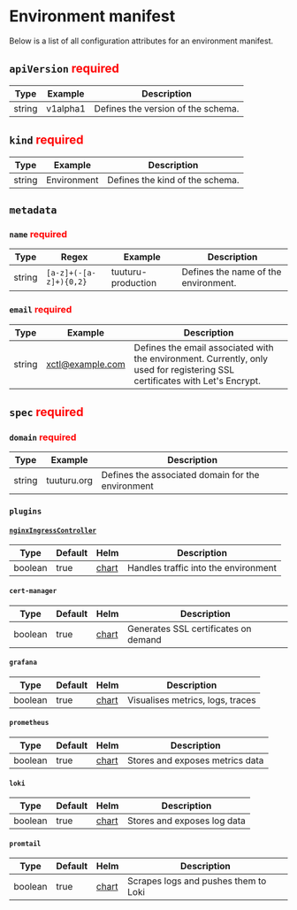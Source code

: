 # Environment manifest

Below is a list of all configuration attributes for an environment manifest.

## `apiVersion` <span class="required">required</span>

| Type   | Example  | Description                        |
|--------|----------|------------------------------------|
| string | v1alpha1 | Defines the version of the schema. |

## `kind` <span class="required">required</span>

| Type   | Example     | Description                     |
|--------|-------------|---------------------------------|
| string | Environment | Defines the kind of the schema. |

## `metadata`

### `name` <span class="required">required</span>

| Type   | Regex                  | Example            | Description                          |
|--------|------------------------|--------------------|--------------------------------------|
| string | `[a-z]+(-[a-z]+){0,2}` | tuuturu-production | Defines the name of the environment. |

### `email` <span class="required">required</span>

| Type   | Example          | Description                                                                                                                  |
|--------|------------------|------------------------------------------------------------------------------------------------------------------------------|
| string | xctl@example.com | Defines the email associated with the environment. Currently, only used for registering SSL certificates with Let's Encrypt. |

## `spec`  <span class="required">required</span>

### `domain` <span class="required">required</span>

| Type   | Example     | Description                                       |
|--------|-------------|---------------------------------------------------|
| string | tuuturu.org | Defines the associated domain for the environment |

### `plugins`

#### [`nginxIngressController`]()

| Type    | Default | Helm                                                                      | Description                          |
|---------|---------|---------------------------------------------------------------------------|--------------------------------------|
| boolean | true    | [chart](https://artifacthub.io/packages/helm/ingress-nginx/ingress-nginx) | Handles traffic into the environment |

#### `cert-manager`

| Type    | Default | Helm                                                                    | Description                          |
|---------|---------|-------------------------------------------------------------------------|--------------------------------------|
| boolean | true    | [chart](https://artifacthub.io/packages/helm/cert-manager/cert-manager) | Generates SSL certificates on demand |

#### `grafana`

| Type    | Default | Helm                                                          | Description                      |
|---------|---------|---------------------------------------------------------------|----------------------------------|
| boolean | true    | [chart](https://artifacthub.io/packages/helm/grafana/grafana) | Visualises metrics, logs, traces |

#### `prometheus`

| Type    | Default | Helm                                                                          | Description                     |
|---------|---------|-------------------------------------------------------------------------------|---------------------------------|
| boolean | true    | [chart](https://artifacthub.io/packages/helm/prometheus-community/prometheus) | Stores and exposes metrics data |

#### `loki`

| Type    | Default | Helm                                                       | Description                 |
|---------|---------|------------------------------------------------------------|-----------------------------|
| boolean | true    | [chart](https://artifacthub.io/packages/helm/grafana/loki) | Stores and exposes log data |

#### `promtail`

| Type    | Default | Helm                                                           | Description                          |
|---------|---------|----------------------------------------------------------------|--------------------------------------|
| boolean | true    | [chart](https://artifacthub.io/packages/helm/grafana/promtail) | Scrapes logs and pushes them to Loki |

<style>
span.required {
    color: red;
}
</style>
